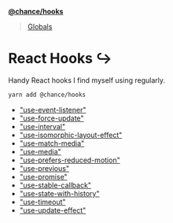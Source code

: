 **[@chance/hooks](README.md)**

> [Globals](globals.md)

# React Hooks ↪️

Handy React hooks I find myself using regularly.

```sh
yarn add @chance/hooks
```

* ["use-event-listener"](modules/_src_use_event_listener_.md)
* ["use-force-update"](modules/_src_use_force_update_.md)
* ["use-interval"](modules/_src_use_interval_.md)
* ["use-isomorphic-layout-effect"](modules/_src_use_isomorphic_layout_effect_.md)
* ["use-match-media"](modules/_src_use_match_media_.md)
* ["use-media"](modules/_src_use_media_.md)
* ["use-prefers-reduced-motion"](modules/_src_use_prefers_reduced_motion_.md)
* ["use-previous"](modules/_src_use_previous_.md)
* ["use-promise"](modules/_src_use_promise_.md)
* ["use-stable-callback"](modules/_src_use_stable_callback_.md)
* ["use-state-with-history"](modules/_src_use_state_with_history_.md)
* ["use-timeout"](modules/_src_use_timeout_.md)
* ["use-update-effect"](modules/_src_use_update_effect_.md)
